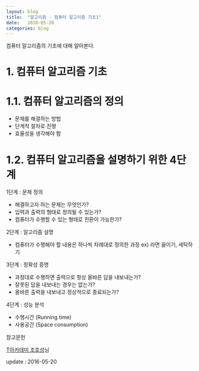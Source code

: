```yaml
---
layout: blog
title:  "알고리즘 - 컴퓨터 알고리즘 기초1"
date:   2016-05-20
categories: blog
---
```

컴퓨터 알고리즘의 기초에 대해 알아본다.

# 1. 컴퓨터 알고리즘 기초

# 1.1. 컴퓨터 알고리즘의 정의

- 문제를 해결하는 방법
- 단계적 절차로 진행
- 효율성을 생각해야 함

# 1.2. 컴퓨터 알고리즘을 설명하기 위한 4단계

1단계 : 문제 정의

- 해결하고자 하는 문제는 무엇인가?
- 입력과 출력의 형태로 정의될 수 있는가?
- 컴퓨터가 수행할 수 있는 형태로 전환이 가능한가?

2단계 : 알고리즘 설명

- 컴퓨터가 수행해야 할 내용은 하나씩 차례대로 정의한 과정
ex) 라면 끓이기, 세탁하기

3단계 : 정확성 증명

- 과정대로 수행하면 출력으로 항상 올바른 답을 내보내는가?
- 잘못된 답을 내보내는 경우는 없는가?
- 올바른 출력을 내보내고 정상적으로 종료되는가?

4단계 : 성능 분석

- 수행시간 (Running time)
- 사용공간 (Space consumption)


참고문헌


[T아카데미 조호성][T아카데미 조호성]님

[T아카데미 조호성]: https://tacademy.sktechx.com/live/player/listOnline.action#

update : 2016-05-20